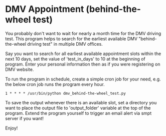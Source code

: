 DMV Appointment (behind-the-wheel test)
===========================

You probably don't want to wait for nearly a month time for the DMV driving test. This program helps to search for the earliest available DMV "behind-the-wheel driving test" in multiple DMV offices.

Say you want to search for all earliest available appointment slots within the next 10 days, set the value of 'test_in_days' to 10 at the beginning of program. Enter your personal information then as if you were registering on DMV website. 

To run the program in schedule, create a simple cron job for your need, e.g. the below cron job runs the program every hour.

    1 * * * * /usr/bin/python dmv_behind-the-wheel_test.py

To save the output whenever there is an available slot, set a directory you want to place the output file to 'output_folder' variable at the top of the program. Extend the program yourself to trigger an email alert via smpt server if you want!

Enjoy!
